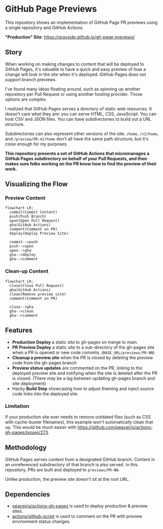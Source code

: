 # GitHub Page Previews

This repository shows an implementation of GitHub Page PR previews using
a single repository and GitHub Actions.

**"Production" Site**: https://grayside.github.io/gh-page-previews/

## Story

When working on making changes to content that will be deployed to GitHub Pages,
it's valuable to have a quick and easy preview of how a change will look
in the site when it's deployed. GitHub Pages does not support branch previews.

I've found many ideas floating around, such as spinning up another repository
per Pull Request or using another hosting provider. Those options are complex.

I realized that GitHub Pages serves a directory of static web resources.
It doesn't care what they are: you can serve HTML, CSS, JavaScript.
You can host CSV and JSON files. You can have subdirectories to build out a
URL structure.

Subdirectories can also represent other versions of the site. `/home`, `/v2/home`,
and `/preview/PR-42/home` don't all have the same path structure, but it's close
enough for my purposes.

**This repository presents a set of GitHub Actions that micromanages a GitHub Pages
subdirectory on behalf of your Pull Requests, and then makes sure folks working
on the PR know how to find the preview of their work.**

## Visualizing the Flow

### Preview Content

```mermaid
flowchart LR;
  commit(Commit Content)
  push(Push Branch)
  open(Open Pull Request)
  gha(GitHub Actions)
  comment(Comment on PR)
  deploy(Deploy Preview Site)

  commit-->push
  push-->open
  open-->gha
  gha-->deploy
  gha-->comment
```

### Clean-up Content

```mermaid
flowchart LR;
  close(Close Pull Request)
  gha(GitHub Actions)
  clean(Remove preview site)
  comment(Comment on PR)
  
  close-->gha
  gha-->clean
  gha-->comment
```

## Features

* **Production Deploy** a static site to gh-pages on merge to main.
* **PR Preview Deploy** a static site to a sub-directory of the gh-pages site
when a PR is opened or new code commits. (`BASE_URL/previews/PR-NN`)
* **Cleanup a preview site** when the PR is closed by deleting the preview code
from the gh-pages branch
* **Preview status updates** are commented on the PR, linking to the deployed
preview site and notifying when the site is deleted after the PR is closed.
(There may be a lag between updating gh-pages branch and site deployment)
* Hacky **Build Step** showcasing how to adjust theming and inject source code
links into the deployed site.

### Limitation

If your production site ever needs to remove outdated files (such as CSS with cache-buster filenames), this example won't automatically clean that up. This
would be much easier with https://github.com/peaceiris/actions-gh-pages/issues/273.

## Methodology

GitHub Pages serves content from a designated GitHub branch. Content in an
unreferenced subdirectory of that branch is also served. In this repository,
PRs are built and deployed to `previews/PR-NN`.

Unlike production, the preview site doesn't sit at the root URL.

## Dependencies

* [peaceiris/actions-gh-pages](https://github.com/peaceiris/actions-gh-pages)
is used to deploy production & preview sites.
* [actions/github-script](https://github.com/actions/github-script) is used to
comment on the PR with preview environment status changes.
